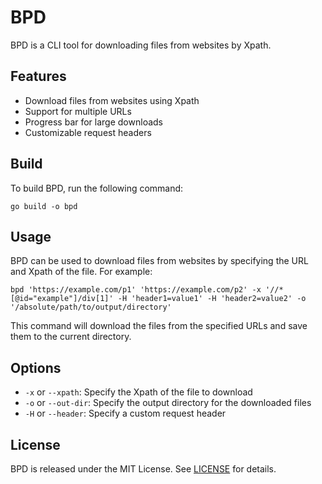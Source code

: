 # BPD

BPD is a CLI tool for downloading files from websites by Xpath.

## Features

- Download files from websites using Xpath
- Support for multiple URLs
- Progress bar for large downloads
- Customizable request headers

## Build

To build BPD, run the following command:

```shell
go build -o bpd
```

## Usage

BPD can be used to download files from websites by specifying the URL and Xpath of the file. For example:

```shell
bpd 'https://example.com/p1' 'https://example.com/p2' -x '//*[@id="example"]/div[1]' -H 'header1=value1' -H 'header2=value2' -o '/absolute/path/to/output/directory'
```

This command will download the files from the specified URLs and save them to the current directory.

## Options

- `-x` or `--xpath`: Specify the Xpath of the file to download
- `-o` or `--out-dir`: Specify the output directory for the downloaded files
- `-H` or `--header`: Specify a custom request header

## License

BPD is released under the MIT License. See [LICENSE](https://github.com/ImuS663/bpd/blob/main/LICENSE) for details.
